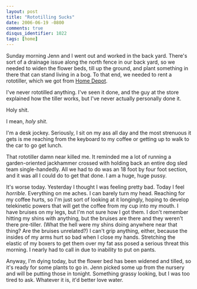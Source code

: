 ```yaml
---
layout: post
title: "Rototilling Sucks"
date: 2006-06-19 -0800
comments: true
disqus_identifier: 1022
tags: [home]
---
```

Sunday morning Jenn and I went out and worked in the back yard. There's
sort of a drainage issue along the north fence in our back yard, so we
needed to widen the flower beds, till up the ground, and plant something
in there that can stand living in a bog. To that end, we needed to rent
a rototiller, which we got from [Home Depot](http://www.homedepot.com).

 I've never rototilled anything. I've seen it done, and the guy at the
store explained how the tiller works, but I've never actually personally
done it.

 Holy shit.

 I mean, *holy shit*.

 I'm a desk jockey. Seriously, I sit on my ass all day and the most
strenuous it gets is me reaching from the keyboard to my coffee or
getting up to walk to the car to go get lunch.

 That rototiller damn near killed me. It reminded me a lot of running a
garden-oriented jackhammer crossed with holding back an entire dog sled
team single-handedly. All we had to do was an 18 foot by four foot
section, and it was all I could do to get that done. I am a huge, huge
pussy.

 It's worse today. Yesterday I thought I was feeling pretty bad. Today I
feel *horrible*. Everything on me aches. I can barely turn my head.
Reaching for my coffee hurts, so I'm just sort of looking at it
longingly, hoping to develop telekinetic powers that will get the coffee
from my cup into my mouth. I have bruises on my legs, but I'm not sure
how I got them. I don't remember hitting my shins with anything, but the
bruises are there and they weren't there pre-tiller. (What the hell were
my shins doing anywhere near that thing? Are the bruises unrelated?) I
can't grip anything, either, because the insides of my arms hurt so bad
when I close my hands. Stretching the elastic of my boxers to get them
over my fat ass posed a serious threat this morning. I nearly had to
call in due to inability to put on pants.

 Anyway, I'm dying today, but the flower bed has been widened and
tilled, so it's ready for some plants to go in. Jenn picked some up from
the nursery and will be putting those in tonight. Something grassy
looking, but I was too tired to ask. Whatever it is, it'd better love
water.
